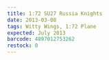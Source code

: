 ```yaml
---
title: 1:72 SU27 Russia Knights
date: 2013-03-08
tags: Witty Wings, 1:72 Plane
expected: July 2013
barcode: 4897012753262
restock: 0
---
```

